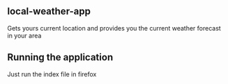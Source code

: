 ## local-weather-app
Gets yours current location and provides you the current weather forecast in your area

## Running the application
Just run the index file in firefox
